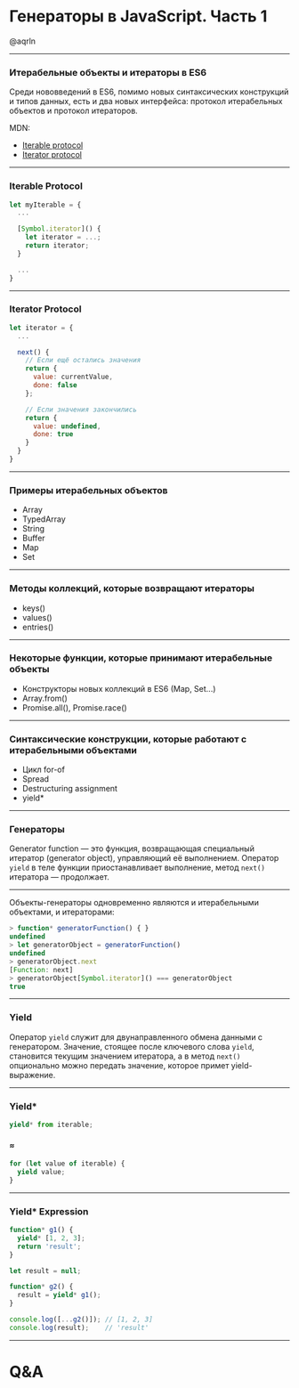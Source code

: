 Генераторы в JavaScript. Часть 1
================================

@aqrln

---

### Итерабельные объекты и итераторы в ES6

Среди нововведений в  ES6,  помимо  новых  синтаксических  конструкций  и  типов
данных, есть и два новых интерфейса: протокол итерабельных объектов  и  протокол
итераторов.

MDN:

* [Iterable protocol](https://developer.mozilla.org/en/docs/Web/JavaScript/Reference/Iteration_protocols#iterable)
* [Iterator protocol](https://developer.mozilla.org/en/docs/Web/JavaScript/Reference/Iteration_protocols#iterator)

---

### Iterable Protocol

```javascript
let myIterable = {
  ...

  [Symbol.iterator]() {
    let iterator = ...;
    return iterator;
  }

  ...
}
```

---

### Iterator Protocol

```javascript
let iterator = {
  ...

  next() {
    // Если ещё остались значения
    return {
      value: currentValue,
      done: false
    };

    // Если значения закончились
    return {
      value: undefined,
      done: true
    }
  }
}
```

---

### Примеры итерабельных объектов

 * Array
 * TypedArray
 * String
 * Buffer
 * Map
 * Set

---

### Методы коллекций, которые возвращают итераторы

 * keys()
 * values()
 * entries()

---

### Некоторые функции, которые принимают итерабельные объекты

 * Конструкторы новых коллекций в ES6 (Map, Set...)
 * Array.from()
 * Promise.all(), Promise.race()

---

### Синтаксические конструкции, которые работают с итерабельными объектами

 * Цикл for-of
 * Spread
 * Destructuring assignment
 * yield*

---

### Генераторы

Generator function — это функция, возвращающая специальный  итератор  (generator
object),  управляющий  её  выполнением.   Оператор  `yield`  в  теле   функции
приостанавливает   выполнение,   метод   `next()`   итератора   —    продолжает.

---

Объекты-генераторы одновременно являются и итерабельными объектами, и
итераторами:

```javascript
> function* generatorFunction() { } 
undefined
> let generatorObject = generatorFunction() 
undefined
> generatorObject.next 
[Function: next]
> generatorObject[Symbol.iterator]() === generatorObject 
true
```

---

### Yield

Оператор `yield` служит  для  двунаправленного  обмена  данными  с  генератором.
Значение, стоящее после ключевого слова `yield`,  становится  текущим  значением
итератора, а в метод  `next()`  опционально  можно  передать  значение,  которое
примет yield-выражение.

---

### Yield*

```javascript
yield* from iterable;
```

#### ≈

```javascript
for (let value of iterable) {
  yield value;
}
```

---

### Yield* Expression

```javascript
function* g1() {
  yield* [1, 2, 3];
  return 'result';
}

let result = null;

function* g2() {
  result = yield* g1();
}

console.log([...g2()]); // [1, 2, 3]
console.log(result);    // 'result' 
```

---

# Q&A
